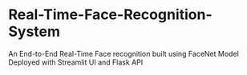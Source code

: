 # Real-Time-Face-Recognition-System
An End-to-End Real-Time Face recognition built using FaceNet Model Deployed with Streamlit UI and Flask API
